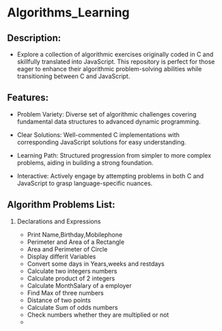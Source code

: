 # Algorithms_Learning

## Description:
- Explore a collection of algorithmic exercises originally coded in C and skillfully translated into JavaScript. This repository is perfect for those eager to enhance their algorithmic problem-solving abilities while transitioning between C and JavaScript.


## Features:
- Problem Variety: Diverse set of algorithmic challenges covering fundamental data structures to advanced dynamic programming.

- Clear Solutions: Well-commented C implementations with corresponding JavaScript solutions for easy understanding.

- Learning Path: Structured progression from simpler to more complex problems, aiding in building a strong foundation.

- Interactive: Actively engage by attempting problems in both C and JavaScript to grasp language-specific nuances.


## Algorithm Problems List:

 1. Declarations and Expressions
 
    - Print Name,Birthday,Mobilephone
    - Perimeter and Area of a Rectangle
    - Area and Perimeter of Circle
    - Display differit Variables
    - Convert some days in Years,weeks and restdays
    - Calculate two integers numbers
    - Calculate product of 2 integers
    - Calculate MonthSalary of a employer
    - Find Max of three numbers
    - Distance of two points
    - Calculate Sum of odds numbers
    - Check numbers whether they are multiplied or not
    - 
